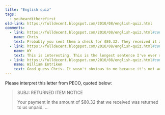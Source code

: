 ```yaml
---
title: "English quiz"
tags:
  - youhearditherefirst
old-link: https://fulldecent.blogspot.com/2010/08/english-quiz.html
comments:
  - link: https://fulldecent.blogspot.com/2010/08/english-quiz.html#comment-1474416222026281001
    name: Chris
    text: Probably you sent them a check for $80.32. They received it and submitted it to their bank. The bank returned it to them and did not issue funds to them. This is usually because the account has NSF.
  - link: https://fulldecent.blogspot.com/2010/08/english-quiz.html#comment-1621111274770682033
    name: WY
    text: This is interesting. This is the longest sentence I've ever seen to describe "unpaid."
  - link: https://fulldecent.blogspot.com/2010/08/english-quiz.html#comment-3729029347203488495
    name: William Entriken
    text: Good guess Chris. It wasn't obvious to me because it's not actually a check, it was a direct debit.<br><br>Side note, this wasn't a letter to me, I pay my bills on time :-)
---
```


Please interpret this letter from PECO, quoted below:

> SUBJ: RETURNED ITEM NOTICE
>
> Your payment in the amount of $80.32 that we received was returned to us unpaid.
> ...
